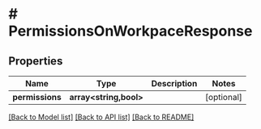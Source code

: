 # # PermissionsOnWorkpaceResponse

## Properties

Name | Type | Description | Notes
------------ | ------------- | ------------- | -------------
**permissions** | **array<string,bool>** |  | [optional]

[[Back to Model list]](../../README.md#models) [[Back to API list]](../../README.md#endpoints) [[Back to README]](../../README.md)
